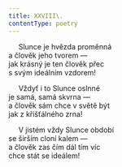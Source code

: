 ```yaml
---
title: XXVIII\.
contentType: poetry
---
```


     Slunce je hvězda proměnná  
a člověk jeho tvorem —  
jak krásný je ten člověk přec  
s svým ideálním vzdorem!

  

     Vždyť i to Slunce oslnné  
je samá, samá skvrna —  
a člověk sám chce v světě být  
jak z křišťálného zrna!

  

     V jistém vždy Slunce období  
se širším cloní kalem —  
a člověk zas čím dál tím víc  
chce stát se ideálem!

